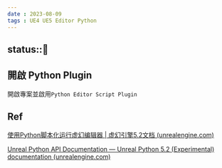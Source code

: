 ```yaml
---
date : 2023-08-09
tags : UE4 UE5 Editor Python
---
```

status::🌱
---
## 開啟 Python Plugin
開啟專案並啟用`Python Editor Script Plugin`



## Ref
[使用Python脚本化运行虚幻编辑器 | 虚幻引擎5.2文档 (unrealengine.com)](https://docs.unrealengine.com/5.2/zh-CN/scripting-the-unreal-editor-using-python/)

[Unreal Python API Documentation — Unreal Python 5.2 (Experimental) documentation (unrealengine.com)](https://docs.unrealengine.com/5.2/en-US/PythonAPI/)